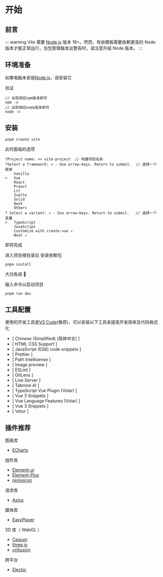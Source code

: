 # 开始

## 前言

::: warning
Vite 需要 [Node.js](https://nodejs.org/en/) 版本 18+。然而，有些模板需要依赖更高的 Node 版本才能正常运行，当包管理器发出警告时，请注意升级 Node 版本。
:::

## 环境准备

如果电脑未安装[Node.js](https://nodejs.org/en/)，请安装它

验证

```
// 出现相应npm版本即可
npm -v
// 出现相应node版本即可
node -v
```

## 安装 <Badge type="tip" text="^3.4.14" />

```
pnpm create vite
```

此时面临的选项

```
?Project name: >> vite-project	// 构建项目名称
?Select a framework: » - Use arrow-keys. Return to submit.	// 选择一个框架
    Vanilla
>   Vue
    React
    Preact
    Lit
    Svelte
    Solid
    Qwik
    Others
? Select a variant: » - Use arrow-keys. Return to submit.	// 选择一个变量
>   TypeScript
    JavaScript
    Customize with create-vue ↗
    Nuxt ↗

```

即将完成

进入项目根目录后 安装依赖包

```
pnpm install
```

大功告成 🎉

输入命令以启动项目

```
pnpm run dev
```

## 工具配置

使用的开发工具是[VS Code](https://code.visualstudio.com/)(推荐)，可以安装以下工具来提高开发效率及代码格式化

- [ Chinese (Simplified) (简体中文) ]
- [ HTML CSS Support ]
- [ JavaScript (ES6) code snippets ]
- [ Prettier ]
- [ Path Intellisense ]
- [ Image preview ]
- [ ESLint ]
- [ GitLens ]
- [ Live Server ]
- [ Tabnine AI ]
- [ TypeScript Vue Plugin (Volar) ]
- [ Vue 3 Snippets ]
- [ Vue Language Features (Volar) ]
- [ Vue 3 Snippets ]
- [ Vetur ]

## 插件推荐

图表库

- [ECharts](https://echarts.apache.org/zh/index.html "一个基于 JavaScript 的开源可视化图表库")

组件库

- [Element-ui](https://element.eleme.cn/#/zh-CN "基于Vue2 面向设计师和开发者的组件库")
- [Element-Plus](https://element-plus.gitee.io/zh-CN/ "基于Vue3 面向设计师和开发者的组件库")
- [remixicon](https://remixicon.cn/ "简单令人愉快的图标系统")

请求库

- [Axios](https://www.javasoho.com/axios/index.html "一个基于 promise 的 HTTP 库")

媒体库

- [EasyPlayer](http://open.tsingsee.com/sdk/easyplayer/ "一款流媒体播放器系列项目")

3D 库（ WebGL ）

- [Cesium](https://cesium.com/ "3D 地理空间平台")
- [three.js
  ](http://www.webgl3d.cn/ "基于原生WebGL封装运行的三维引擎库")
- [orillusion](https://www.orillusion.com/ "次时代 WebGPU 引擎")

跨平台

- [Elector](https://electronjs.p2hp.com/ "构建跨平台桌面应用程序")
